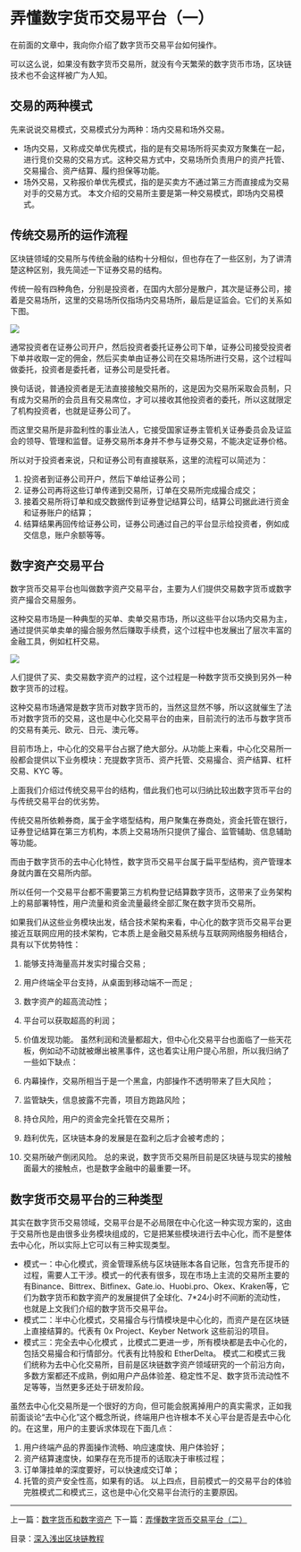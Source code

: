 # 弄懂数字货币交易平台（一）
在前面的文章中，我向你介绍了数字货币交易平台如何操作。  

可以这么说，如果没有数字货币交易所，就没有今天繁荣的数字货币市场，区块链技术也不会这样被广为人知。  

## 交易的两种模式
先来说说交易模式，交易模式分为两种：场内交易和场外交易。  

*	场内交易，又称成交单优先模式，指的是有交易场所将买卖双方聚集在一起，进行竞价交易的交易方式。这种交易方式中，交易场所负责用户的资产托管、交易撮合、资产结算、履约担保等功能。
*	场外交易，又称报价单优先模式，指的是买卖方不通过第三方而直接成为交易对手的交易方式。
本文介绍的交易所主要是第一种交易模式，即场内交易模式。  

## 传统交易所的运作流程
区块链领域的交易所与传统金融的结构十分相似，但也存在了一些区别，为了讲清楚这种区别，我先简述一下证券交易的结构。  

传统一般有四种角色，分别是投资者，在国内大部分是散户，其次是证券公司，接着是交易场所，这里的交易场所仅指场内交易场所，最后是证监会。它们的关系如下图。  

![](https://github.com/yjjnls/blockchain-tutorial-cn/blob/master/img/27.1.png)

通常投资者在证券公司开户，然后投资者委托证券公司下单，证券公司接受投资者下单并收取一定的佣金，然后买卖单由证券公司在交易场所进行交易，这个过程叫做委托，投资者是委托者，证券公司是受托者。  

换句话说，普通投资者是无法直接接触交易所的，这是因为交易所采取会员制，只有成为交易所的会员且有交易席位，才可以接收其他投资者的委托，所以这就限定了机构投资者，也就是证券公司了。  

而这里交易所是非盈利性的事业法人，它接受国家证券主管机关证券委员会及证监会的领导、管理和监督。证券交易所本身并不参与证券交易，不能决定证券价格。  

所以对于投资者来说，只和证券公司有直接联系，这里的流程可以简述为：  

1.	投资者到证券公司开户，然后下单给证券公司；
2.	证券公司再将这些订单传递到交易所，订单在交易所完成撮合成交；
3.	接着交易所将订单和成交数据传到证券登记结算公司，结算公司据此进行资金和证券账户的结算；
4.	结算结果再回传给证券公司，证券公司通过自己的平台显示给投资者，例如成交信息，账户余额等等。
## 数字资产交易平台
数字货币交易平台也叫做数字资产交易平台，主要为人们提供交易数字货币或数字资产撮合交易服务。  

这种交易市场是一种典型的买单、卖单交易市场，所以这些平台以场内交易为主，通过提供买单卖单的撮合服务然后赚取手续费，这个过程中也发展出了层次丰富的金融工具，例如杠杆交易。  

![](https://github.com/yjjnls/blockchain-tutorial-cn/blob/master/img/27.2.png)

人们提供了买、卖交易数字资产的过程，这个过程是一种数字货币交换到另外一种数字货币的过程。  

这种交易市场通常是数字货币对数字货币的，当然这显然不够，所以这就催生了法币对数字货币的交易，这也是中心化交易平台的由来，目前流行的法币与数字货币的交易有美元、欧元、日元、澳元等。  

目前市场上，中心化的交易平台占据了绝大部分。从功能上来看，中心化交易所一般都会提供以下业务模块：充提数字货币、资产托管、交易撮合、资产结算、杠杆交易、KYC 等。  

上面我们介绍过传统交易平台的结构，借此我们也可以归纳比较出数字货币平台的与传统交易平台的优劣势。  

传统交易所依赖券商，属于金字塔型结构，用户聚集在券商处，资金托管在银行，证券登记结算在第三方机构，本质上交易场所只提供了撮合、监管辅助、信息辅助等功能。  

而由于数字货币的去中心化特性，数字货币交易平台属于扁平型结构，资产管理本身就内置在交易所内部。  

所以任何一个交易平台都不需要第三方机构登记结算数字货币，这带来了业务架构上的易部署特性，用户流量和资金流量最终全部汇聚在数字货币交易所。  

如果我们从这些业务模块出发，结合技术架构来看，中心化的数字货币交易平台更接近互联网应用的技术架构，它本质上是金融交易系统与互联网网络服务相结合，具有以下优势特性：  

1.	能够支持海量高并发实时撮合交易 ;
2.	用户终端全平台支持，从桌面到移动端不一而足 ;
3.	数字资产的超高流动性；
4.	平台可以获取超高的利润；
5.	价值发现功能。
虽然利润和流量都超大，但中心化交易平台也面临了一些天花板，例如动不动就被爆出被黑事件，这也着实让用户提心吊胆，所以我归纳了一些如下缺点：  

1.	内幕操作，交易所相当于是一个黑盒，内部操作不透明带来了巨大风险；
2.	监管缺失，信息披露不完善，项目方跑路风险；
3.	持仓风险，用户的资金完全托管在交易所；
4.	趋利优先，区块链本身的发展是在盈利之后才会被考虑的；
5.	交易所破产倒闭风险。
总的来说，数字货币交易所目前是区块链与现实的接触面最大的接触点，也是数字金融中的最重要一环。  

## 数字货币交易平台的三种类型
其实在数字货币交易领域，交易平台是不必局限在中心化这一种实现方案的，这由于交易所也是由很多业务模块组成的，它是把某些模块进行去中心化，而不是整体去中心化，所以实际上它可以有三种实现类型。  

*	模式一：中心化模式，资金管理系统与区块链账本各自记账，包含充币提币的过程，需要人工干涉。模式一的代表有很多，现在市场上主流的交易所主要的有Binance、Bittrex、Bitfinex、Gate.io、Huobi.pro、Okex、Kraken等，它们为数字货币和数字资产的发展提供了全球化、7*24小时不间断的流动性，也就是上文我们介绍的数字货币交易平台。
*	模式二：半中心化模式，交易撮合与行情模块是中心化的，而资产是在区块链上直接结算的。代表有 0x Project、Keyber Network 这些前沿的项目。
*	模式三：完全去中心化模式 ，比模式二更进一步，所有模块都是去中心化的，包括交易撮合和行情部分。代表有比特股和 EtherDelta。
模式二和模式三我们统称为去中心化交易所，目前是区块链数字资产领域研究的一个前沿方向，多数方案都还不成熟，例如用户产品体验差、稳定性不足、数字货币流动性不足等等，当然更多还处于研发阶段。  

虽然去中心化交易所是一个很好的方向，但可能会脱离掉用户的真实需求，正如我前面谈论“去中心化”这个概念所说，终端用户也许根本不关心平台是否是去中心化的。在这里，用户的主要诉求体现在下面几点：  

1.	用户终端产品的界面操作流畅、响应速度快、用户体验好；
2.	资产结算速度快，如果存在充币提币的话取决于审核过程；
3.	订单簿挂单的深度要好，可以快速成交订单；
4.	托管的资产安全性高，如果有的话。
以上四点，目前模式一的交易平台的体验完胜模式二和模式三，这也是中心化交易平台流行的主要原因。  


---
上一篇：[数字货币和数字资产](https://github.com/yjjnls/blockchain-tutorial-cn/blob/master/doc/26.%E6%95%B0%E5%AD%97%E8%B4%A7%E5%B8%81%E5%92%8C%E6%95%B0%E5%AD%97%E8%B5%84%E4%BA%A7.md)       下一篇：[弄懂数字货币交易平台（二）](https://github.com/yjjnls/blockchain-tutorial-cn/blob/master/doc/28.%E5%BC%84%E6%87%82%E6%95%B0%E5%AD%97%E8%B4%A7%E5%B8%81%E4%BA%A4%E6%98%93%E5%B9%B3%E5%8F%B0%EF%BC%88%E4%BA%8C%EF%BC%89.md)  

目录：[深入浅出区块链教程](https://github.com/yjjnls/blockchain-tutorial-cn)